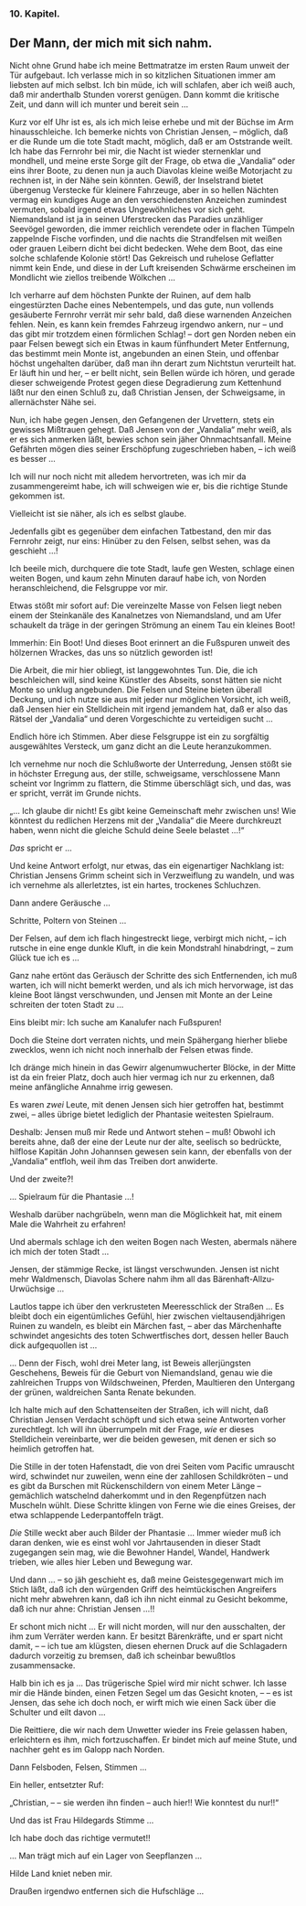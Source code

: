 <h3>10. Kapitel.</h3>
<h2>Der Mann, der mich mit sich nahm.</h2>

Nicht ohne Grund habe ich meine Bettmatratze im ersten Raum unweit der Tür
aufgebaut. Ich verlasse mich in so kitzlichen Situationen immer am liebsten auf
mich selbst. Ich bin müde, ich will schlafen, aber ich weiß auch, daß mir
anderthalb Stunden vorerst genügen. Dann kommt die kritische Zeit, und dann
will ich munter und bereit sein …

Kurz vor elf Uhr ist es, als ich mich leise erhebe und mit der Büchse im Arm
hinausschleiche. Ich bemerke nichts von Christian Jensen, – möglich, daß er die
Runde um die tote Stadt macht, möglich, daß er am Oststrande weilt. Ich habe
das Fernrohr bei mir, die Nacht ist wieder sternenklar und mondhell, und meine
erste Sorge gilt der Frage, ob etwa die „Vandalia“ oder eins ihrer Boote, zu
denen nun ja auch Diavolas kleine weiße Motorjacht zu rechnen ist, in der Nähe
sein könnten. Gewiß, der Inselstrand bietet übergenug Verstecke für kleinere
Fahrzeuge, aber in so hellen Nächten vermag ein kundiges Auge an den
verschiedensten Anzeichen zumindest vermuten, sobald irgend etwas
Ungewöhnliches vor sich geht. Niemandsland ist ja in seinen Uferstrecken das
Paradies unzähliger Seevögel geworden, die immer reichlich verendete oder in
flachen Tümpeln zappelnde Fische vorfinden, und die nachts die Strandfelsen mit
weißen oder grauen Leibern dicht bei dicht bedecken. Wehe dem Boot, das eine
solche schlafende Kolonie stört! Das Gekreisch und ruhelose Geflatter nimmt
kein Ende, und diese in der Luft kreisenden Schwärme erscheinen im Mondlicht
wie ziellos treibende Wölkchen …

Ich verharre auf dem höchsten Punkte der Ruinen, auf dem halb eingestürzten
Dache eines Nebentempels, und das gute, nun vollends gesäuberte Fernrohr verrät
mir sehr bald, daß diese warnenden Anzeichen fehlen. Nein, es kann kein fremdes
Fahrzeug irgendwo ankern, nur – und das gibt mir trotzdem einen förmlichen
Schlag! – dort gen Norden neben ein paar Felsen bewegt sich ein Etwas in kaum
fünfhundert Meter Entfernung, das bestimmt mein Monte ist, angebunden an einen
Stein, und offenbar höchst ungehalten darüber, daß man ihn derart zum Nichtstun
verurteilt hat. Er läuft hin und her, – er bellt nicht, sein Bellen würde ich
hören, und gerade dieser schweigende Protest gegen diese Degradierung zum
Kettenhund läßt nur den einen Schluß zu, daß Christian Jensen, der Schweigsame,
in allernächster Nähe sei.

Nun, ich habe gegen Jensen, den Gefangenen der Urvettern, stets ein gewisses
Mißtrauen gehegt. Daß Jensen von der „Vandalia“ mehr weiß, als er es sich
anmerken läßt, bewies schon sein jäher Ohnmachtsanfall. Meine Gefährten mögen
dies seiner Erschöpfung zugeschrieben haben, – ich weiß es besser …

Ich will nur noch nicht mit alledem hervortreten, was ich mir da
zusammengereimt habe, ich will schweigen wie er, bis die richtige Stunde
gekommen ist.

Vielleicht ist sie näher, als ich es selbst glaube.

Jedenfalls gibt es gegenüber dem einfachen Tatbestand, den mir das Fernrohr
zeigt, nur eins: Hinüber zu den Felsen, selbst sehen, was da geschieht …!

Ich beeile mich, durchquere die tote Stadt, laufe gen Westen, schlage einen
weiten Bogen, und kaum zehn Minuten darauf habe ich, von Norden
heranschleichend, die Felsgruppe vor mir.

Etwas stößt mir sofort auf: Die vereinzelte Masse von Felsen liegt neben einem
der Steinkanäle des Kanalnetzes von Niemandsland, und am Ufer schaukelt da
träge in der geringen Strömung an einem Tau ein kleines Boot!

Immerhin: Ein Boot! Und dieses Boot erinnert an die Fußspuren unweit des
hölzernen Wrackes, das uns so nützlich geworden ist!

Die Arbeit, die mir hier obliegt, ist langgewohntes Tun. Die, die ich
beschleichen will, sind keine Künstler des Abseits, sonst hätten sie nicht
Monte so unklug angebunden. Die Felsen und Steine bieten überall Deckung, und
ich nutze sie aus mit jeder nur möglichen Vorsicht, ich weiß, daß Jensen hier
ein Stelldichein mit irgend jemandem hat, daß er also das Rätsel der „Vandalia“
und deren Vorgeschichte zu verteidigen sucht …

Endlich höre ich Stimmen. Aber diese Felsgruppe ist ein zu sorgfältig
ausgewähltes Versteck, um ganz dicht an die Leute heranzukommen.

Ich vernehme nur noch die Schlußworte der Unterredung, Jensen stößt sie in
höchster Erregung aus, der stille, schweigsame, verschlossene Mann scheint vor
Ingrimm zu flattern, die Stimme überschlägt sich, und das, was er spricht,
verrät im Grunde nichts.

„… Ich glaube dir nicht! Es gibt keine Gemeinschaft mehr zwischen uns! Wie
könntest du redlichen Herzens mit der „Vandalia“ die Meere durchkreuzt haben,
wenn nicht die gleiche Schuld deine Seele belastet …!“

*Das* spricht er …

Und keine Antwort erfolgt, nur etwas, das ein eigenartiger Nachklang ist:
Christian Jensens Grimm scheint sich in Verzweiflung zu wandeln, und was ich
vernehme als allerletztes, ist ein hartes, trockenes Schluchzen.

Dann andere Geräusche …

Schritte, Poltern von Steinen …

Der Felsen, auf dem ich flach hingestreckt liege, verbirgt mich nicht, – ich
rutsche in eine enge dunkle Kluft, in die kein Mondstrahl hinabdringt, – zum
Glück tue ich es …

Ganz nahe ertönt das Geräusch der Schritte des sich Entfernenden, ich muß
warten, ich will nicht bemerkt werden, und als ich mich hervorwage, ist das
kleine Boot längst verschwunden, und Jensen mit Monte an der Leine schreiten
der toten Stadt zu …

Eins bleibt mir: Ich suche am Kanalufer nach Fußspuren!

Doch die Steine dort verraten nichts, und mein Spähergang hierher bliebe
zwecklos, wenn ich nicht noch innerhalb der Felsen etwas finde.

Ich dränge mich hinein in das Gewirr algenumwucherter Blöcke, in der Mitte ist
da ein freier Platz, doch auch hier vermag ich nur zu erkennen, daß meine
anfängliche Annahme irrig gewesen.

Es waren *zwei* Leute, mit denen Jensen sich hier getroffen hat, bestimmt zwei, –
alles übrige bietet lediglich der Phantasie weitesten Spielraum.

Deshalb: Jensen muß mir Rede und Antwort stehen – muß! Obwohl ich bereits ahne,
daß der eine der Leute nur der alte, seelisch so bedrückte, hilflose Kapitän
John Johannsen gewesen sein kann, der ebenfalls von der „Vandalia“ entfloh,
weil ihm das Treiben dort anwiderte.

Und der zweite?!

… Spielraum für die Phantasie …!

Weshalb darüber nachgrübeln, wenn man die Möglichkeit hat, mit einem Male die
Wahrheit zu erfahren!

Und abermals schlage ich den weiten Bogen nach Westen, abermals nähere ich mich
der toten Stadt …

Jensen, der stämmige Recke, ist längst verschwunden. Jensen ist nicht mehr
Waldmensch, Diavolas Schere nahm ihm all das Bärenhaft-Allzu-Urwüchsige …

Lautlos tappe ich über den verkrusteten Meeresschlick der Straßen … Es bleibt
doch ein eigentümliches Gefühl, hier zwischen vieltausendjährigen Ruinen zu
wandeln, es bleibt ein Märchen fast, – aber das Märchenhafte schwindet
angesichts des toten Schwertfisches dort, dessen heller Bauch dick aufgequollen
ist …

… Denn der Fisch, wohl drei Meter lang, ist Beweis allerjüngsten Geschehens,
Beweis für die Geburt von Niemandsland, genau wie die zahlreichen Trupps von
Wildschweinen, Pferden, Maultieren den Untergang der grünen, waldreichen Santa
Renate bekunden.

Ich halte mich auf den Schattenseiten der Straßen, ich will nicht, daß
Christian Jensen Verdacht schöpft und sich etwa seine Antworten vorher
zurechtlegt. Ich will ihn überrumpeln mit der Frage, *wie* er dieses Stelldichein
vereinbarte, wer die beiden gewesen, mit denen er sich so heimlich getroffen
hat.

Die Stille in der toten Hafenstadt, die von drei Seiten vom Pacific umrauscht
wird, schwindet nur zuweilen, wenn eine der zahllosen Schildkröten – und es
gibt da Burschen mit Rückenschildern von einem Meter Länge – gemächlich
watschelnd daherkommt und in den Regenpfützen nach Muscheln wühlt. Diese
Schritte klingen von Ferne wie die eines Greises, der etwa schlappende
Lederpantoffeln trägt.

*Die* Stille weckt aber auch Bilder der Phantasie … Immer wieder muß ich daran
denken, wie es einst wohl vor Jahrtausenden in dieser Stadt zugegangen sein
mag, wie die Bewohner Handel, Wandel, Handwerk trieben, wie alles hier Leben
und Bewegung war.

Und dann … – so jäh geschieht es, daß meine Geistesgegenwart mich im Stich
läßt, daß ich den würgenden Griff des heimtückischen Angreifers nicht mehr
abwehren kann, daß ich ihn nicht einmal zu Gesicht bekomme, daß ich nur ahne:
Christian Jensen …!!

Er schont mich nicht … Er will nicht morden, will nur den ausschalten, der ihm
zum Verräter werden kann. Er besitzt Bärenkräfte, und er spart nicht damit, – –
ich tue am klügsten, diesen ehernen Druck auf die Schlagadern dadurch vorzeitig
zu bremsen, daß ich scheinbar bewußtlos zusammensacke.

Halb bin ich es ja … Das trügerische Spiel wird mir nicht schwer. Ich lasse mir
die Hände binden, einen Fetzen Segel um das Gesicht knoten, – – es ist Jensen,
das sehe ich doch noch, er wirft mich wie einen Sack über die Schulter und eilt
davon …

Die Reittiere, die wir nach dem Unwetter wieder ins Freie gelassen haben,
erleichtern es ihm, mich fortzuschaffen. Er bindet mich auf meine Stute, und
nachher geht es im Galopp nach Norden.

Dann Felsboden, Felsen, Stimmen …

Ein heller, entsetzter Ruf:

„Christian, – – sie werden ihn finden – auch hier!! Wie konntest du nur!!“

Und das ist Frau Hildegards Stimme …

Ich habe doch das richtige vermutet!!

… Man trägt mich auf ein Lager von Seepflanzen …

Hilde Land kniet neben mir.

Draußen irgendwo entfernen sich die Hufschläge …


